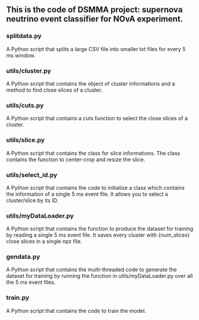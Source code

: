 ## This is the code of DSMMA project: supernova neutrino event classifier for NOvA experiment.


### splitdata.py
A Python script that splits a large CSV file into smaller txt files for every 5 ms window.

### utils/cluster.py
A Python script that contains the object of cluster informations and a method to find close slices of a cluster.

### utils/cuts.py
A Python script that contains a cuts function to select the close slices of a cluster.

### utils/slice.py
A Python script that contains the class for slice informations. The class contains the function to center-crop and resize the slice.

### utils/select_id.py
A Python script that contains the code to initialize a class which contains the information of a single 5 ms event file. It allows you to select a cluster/slice by its ID.

### utils/myDataLoader.py
A Python script that contains the function to produce the dataset for training by reading a single 5 ms event file. It saves every cluster with {num_slices} close slices in a single npz file.

### gendata.py
A Python script that contains the multi-threaded code to generate the dataset for training by running the function in utils/myDataLoader.py over all the 5 ms event files.

### train.py
A Python script that contains the code to train the model.
